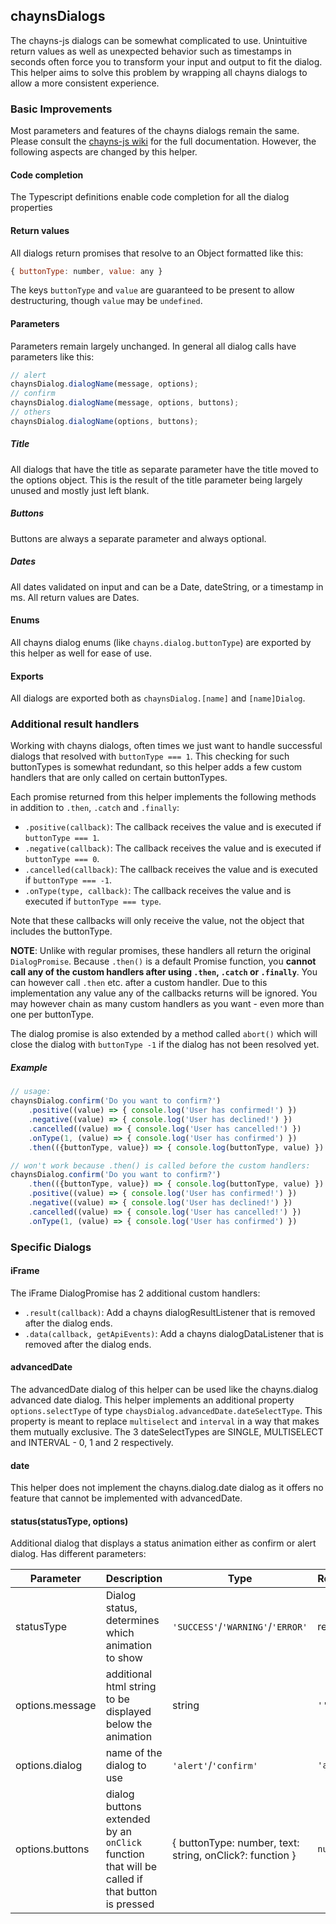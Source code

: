 ## chaynsDialogs
The chayns-js dialogs can be somewhat complicated to use.
Unintuitive return values as well as unexpected behavior such as timestamps in seconds often force you to transform your input and output to fit the dialog.
This helper aims to solve this problem by wrapping all chayns dialogs to allow a more consistent experience.

### Basic Improvements
Most parameters and features of the chayns dialogs remain the same. Please consult the [chayns-js wiki](https://github.com/TobitSoftware/chayns-js/wiki/Dialogs) for the full documentation.
However, the following aspects are changed by this helper.

#### Code completion
The Typescript definitions enable code completion for all the dialog properties

#### Return values
All dialogs return promises that resolve to an Object formatted like this:
```javascript
{ buttonType: number, value: any }
```
The keys `buttonType` and `value` are guaranteed to be present to allow destructuring, though `value` may be `undefined`.

#### Parameters
Parameters remain largely unchanged.
In general all dialog calls have parameters like this:
```javascript
// alert
chaynsDialog.dialogName(message, options);
// confirm
chaynsDialog.dialogName(message, options, buttons);
// others
chaynsDialog.dialogName(options, buttons);
```

##### Title
All dialogs that have the title as separate parameter have the title moved to the options object.
This is the result of the title parameter being largely unused and mostly just left blank.

##### Buttons
Buttons are always a separate parameter and always optional.

##### Dates
All dates validated on input and can be a Date, dateString, or a timestamp in ms.
All return values are Dates.

#### Enums
All chayns dialog enums (like `chayns.dialog.buttonType`) are exported by this helper as well for ease of use.

#### Exports 
All dialogs are exported both as `chaynsDialog.[name]` and `[name]Dialog`.

### Additional result handlers
Working with chayns dialogs, often times we just want to handle successful dialogs that resolved with `buttonType === 1`.
This checking for such buttonTypes is somewhat redundant, so this helper adds a few custom handlers that are only called on certain buttonTypes.

Each promise returned from this helper implements the following methods in addition to `.then`, `.catch` and `.finally`:
* `.positive(callback)`: The callback receives the value and is executed if `buttonType === 1`.
* `.negative(callback)`: The callback receives the value and is executed if `buttonType === 0`.
* `.cancelled(callback)`: The callback receives the value and is executed if `buttonType === -1`.
* `.onType(type, callback)`: The callback receives the value and is executed if `buttonType === type`.

Note that these callbacks will only receive the value, not the object that includes the buttonType.

**NOTE**: Unlike with regular promises, these handlers all return the original `DialogPromise`.
Because `.then()` is a default Promise function, you **cannot call any of the custom handlers after using `.then`, `.catch` or `.finally`**.
You can however call `.then` etc. after a custom handler.
Due to this implementation any value any of the callbacks returns will be ignored.
You may however chain as many custom handlers as you want - even more than one per buttonType.

The dialog promise is also extended by a method called `abort()` which will close the dialog with `buttonType -1` if the dialog has not been resolved yet.

##### Example
```javascript
// usage:
chaynsDialog.confirm('Do you want to confirm?')
    .positive((value) => { console.log('User has confirmed!') })
    .negative((value) => { console.log('User has declined!') })
    .cancelled((value) => { console.log('User has cancelled!') })
    .onType(1, (value) => { console.log('User has confirmed') })
    .then(({buttonType, value}) => { console.log(buttonType, value) })

// won't work because .then() is called before the custom handlers:
chaynsDialog.confirm('Do you want to confirm?')
    .then(({buttonType, value}) => { console.log(buttonType, value) })
    .positive((value) => { console.log('User has confirmed!') })
    .negative((value) => { console.log('User has declined!') })
    .cancelled((value) => { console.log('User has cancelled!') })
    .onType(1, (value) => { console.log('User has confirmed') })
```

### Specific Dialogs

#### iFrame
The iFrame DialogPromise has 2 additional custom handlers:
* `.result(callback)`: Add a chayns dialogResultListener that is removed after the dialog ends.
* `.data(callback, getApiEvents)`: Add a chayns dialogDataListener that is removed after the dialog ends.

#### advancedDate
The advancedDate dialog of this helper can be used like the chayns.dialog advanced date dialog.
This helper implements an additional property `options.selectType` of type `chaysDialog.advancedDate.dateSelectType`.
This property is meant to replace `multiselect` and `interval` in a way that makes them mutually exclusive.
The 3 dateSelectTypes are SINGLE, MULTISELECT and INTERVAL - 0, 1 and 2 respectively.

#### date
This helper does not implement the chayns.dialog.date dialog as it offers no feature that cannot be implemented with advancedDate.

#### status(statusType, options)
Additional dialog that displays a status animation either as confirm or alert dialog. Has different parameters:

| Parameter | Description | Type | Required/Default |
|-----------|-------------|------|------------------|
| statusType | Dialog status, determines which animation to show | `'SUCCESS'`/`'WARNING'`/`'ERROR'` | required |
| options.message | additional html string to be displayed below the animation | string | `''` |
| options.dialog | name of the dialog to use | `'alert'`/`'confirm'` | `'alert'` |
| options.buttons | dialog buttons extended by an `onClick` function that will be called if that button is pressed | { buttonType: number, text: string, onClick?: function } | `null` |
